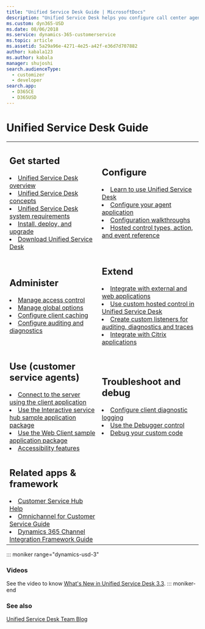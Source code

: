 ```yaml
---
title: "Unified Service Desk Guide | MicrosoftDocs"
description: "Unified Service Desk helps you configure call center agent applications that provide customer service agents with immediate and unified access to business critical customer information stored in your instance."
ms.custom: dyn365-USD
ms.date: 08/06/2018
ms.service: dynamics-365-customerservice
ms.topic: article
ms.assetid: 5a29a96e-4271-4e25-a42f-e36d7d707882
author: kabala123
ms.author: kabala
manager: shujoshi
search.audienceType:
  - customizer
  - developer
search.app:
  - D365CE
  - D365USD
---
```


# Unified Service Desk Guide

<table>
<tr>
<td>

<h2> Get started </h2>
<li><a href="admin/overview-unified-service-desk.md" data-raw-source="[Unified Service Desk overview](admin/overview-unified-service-desk.md)">Unified Service Desk overview</a></li>
<li><a href="understand-unified-service-desk-concepts.md" data-raw-source="[Unified Service Desk concepts](understand-unified-service-desk-concepts.md)">Unified Service Desk concepts</a></li>
<li><a href="admin/unified-service-desk-system-requirements.md" data-raw-source="[Unified Service Desk system requirements](admin/unified-service-desk-system-requirements.md)">Unified Service Desk system requirements</a></li>
<li><a href="admin/install-upgrade-deploy-unified-service-desk.md" data-raw-source="[Install, deploy, and upgrade](admin/install-upgrade-deploy-unified-service-desk.md)">Install, deploy, and upgrade</a></li>
<li><a href="download-unified-service-desk.md" data-raw-source="[Download Unified Service Desk](download-unified-service-desk.md)">Download Unified Service Desk</a></li>
</td>
<td>

<h2> Configure </h2>

<li><a href="learn-to-use-unified-service-desk.md" data-raw-source="[Learn to use Unified Service Desk](learn-to-use-unified-service-desk.md)">Learn to use Unified Service Desk</a></li>
<li><a href="get-started-configuring-agent-application.md" data-raw-source="[Configure your agent application](get-started-configuring-agent-application.md)">Configure your agent application</a></li>
<li><a href="unified-service-desk-configuration-walkthroughs.md" data-raw-source="[Configuration walkthroughs](unified-service-desk-configuration-walkthroughs.md)">Configuration walkthroughs</a></li>
<li><a href="hosted-control-types-action-event-reference.md" data-raw-source="[Hosted control types, action, and event reference](hosted-control-types-action-event-reference.md)">Hosted control types, action, and event reference</a></li>
</td>
</tr>
<tr>
<td>

<h2> Administer </h2>

<li><a href="admin/security-unified-service-desk.md" data-raw-source="[Manage access control](admin/security-unified-service-desk.md)">Manage access control</a></li>
<li><a href="admin/manage-options-unified-service-desk.md" data-raw-source="[Manage global options](admin/manage-options-unified-service-desk.md)">Manage global options</a></li>
<li><a href="admin/configure-client-caching-unified-service-desk.md" data-raw-source="[Configure client caching](admin/configure-client-caching-unified-service-desk.md)">Configure client caching</a></li>
<li><a href="admin/configure-auditing-diagnostics-unified-service-desk.md" data-raw-source="[Configure auditing and diagnostics](admin/configure-auditing-diagnostics-unified-service-desk.md)">Configure auditing and diagnostics</a></li>
</td>
<td>

<h2> Extend </h2>

<li><a href="integrate-external-applications-web-applications.md" data-raw-source="[Integrate with external and web applications](integrate-external-applications-web-applications.md)">Integrate with external and web applications</a></li>
<li><a href="use-custom-hosted-control-unified-service-desk.md" data-raw-source="[Use custom hosted control in Unified Service Desk](use-custom-hosted-control-unified-service-desk.md)">Use custom hosted control in Unified Service Desk</a></li>
<li><a href="create-custom-listeners-auditing-diagnostics-traces.md" data-raw-source="[Create custom listeners for auditing, diagnostics and traces](create-custom-listeners-auditing-diagnostics-traces.md)">Create custom listeners for auditing, diagnostics and traces</a></li>
<li><a href="integrate-citrix-applications.md" data-raw-source="[Integrate with Citrix applications](integrate-citrix-applications.md)">Integrate with Citrix applications</a></li>
</td>
</tr>
<tr>
<td>

<h2> Use (customer service agents) </h2>

<li><a href="admin/connect-dynamics-365-instance-using-unified-service-desk-client.md" data-raw-source="[Connect to the server using the client application](admin/connect-dynamics-365-instance-using-unified-service-desk-client.md)">Connect to the server using the client application</a></li>
<li><a href="admin/unified-service-desk-interactive-service-hub-package.md" data-raw-source="[Use the Interactive service hub sample application package](admin/unified-service-desk-interactive-service-hub-package.md)">Use the Interactive service hub sample application package</a></li>
<li><a href="admin/unified-service-desk-dynamics-365-web-client-package.md" data-raw-source="[Use the Web Client sample application package](admin/unified-service-desk-dynamics-365-web-client-package.md)">Use the Web Client sample application package</a></li>
<li><a href="admin/accessibility-unified-service-desk-microsoft-dynamics-365.md" data-raw-source="[Accessibility features](admin/accessibility-unified-service-desk-microsoft-dynamics-365.md)">Accessibility features</a></li>

</td>
<td>

<h2> Troubleshoot and debug</h2>

<li><a href="admin/configure-client-diagnostic-logging-unified-service-desk.md" data-raw-source="[Configure client diagnostic logging](admin/configure-client-diagnostic-logging-unified-service-desk.md)">Configure client diagnostic logging</a></li>
<li><a href="use-debugger-control-unified-service-desk.md" data-raw-source="[Use the Debugger control](use-debugger-control-unified-service-desk.md)">Use the Debugger control</a></li>
<li><a href="debug-custom-code-unified-service-desk.md" data-raw-source="[Debug your custom code](debug-custom-code-unified-service-desk.md)">Debug your custom code</a></li>
</td>
</tr>

<tr>
<td>
<h2>Related apps & framework</h2>

<li><a href="https://docs.microsoft.com/dynamics365/customer-service/help-hub" data-raw-source="[Customer Service Hub Help](https://docs.microsoft.com/dynamics365/customer-service/help-hub)">Customer Service Hub Help</a></li>
<li><a href="https://docs.microsoft.com/dynamics365/omnichannel/omnichannel-customer-service-guide" data-raw-source="[Omnichannel for Customer Service Guide](https://docs.microsoft.com/dynamics365/omnichannel/omnichannel-customer-service-guide)">Omnichannel for Customer Service Guide</a></li>
<li><a href="https://docs.microsoft.com/dynamics365/customer-service/channel-integration-framework/channel-integration-framework" data-raw-source="[Dynamics 365 Channel Integration Framework Guide](https://docs.microsoft.com/dynamics365/customer-service/channel-integration-framework/channel-integration-framework)">Dynamics 365 Channel Integration Framework Guide</a></li>

</td>
</tr>
</table>

::: moniker range="dynamics-usd-3"
### Videos

See the video to know [What's New in Unified Service Desk 3.3](https://go.microsoft.com/fwlink/?linkid=2008774).
::: moniker-end

### See also

 <a href="http://blogs.msdn.com/b/usd/" data-raw-source="[Unified Service Desk Team Blog](https://blogs.msdn.com/b/usd/)">Unified Service Desk Team Blog</a>
